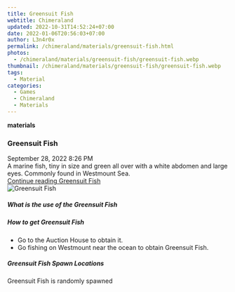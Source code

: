 ```yaml
---
title: Greensuit Fish
webtitle: Chimeraland
updated: 2022-10-31T14:52:24+07:00
date: 2022-01-06T20:56:03+07:00
author: L3n4r0x
permalink: /chimeraland/materials/greensuit-fish.html
photos:
  - /chimeraland/materials/greensuit-fish/greensuit-fish.webp
thumbnail: /chimeraland/materials/greensuit-fish/greensuit-fish.webp
tags:
  - Material
categories:
  - Games
  - Chimeraland
  - Materials
---
```


<section id="bootstrap-wrapper"><link rel="stylesheet" href="https://cdn.statically.io/gh/dimaslanjaka/Web-Manajemen/40ac3225/css/bootstrap-4.5-wrapper.css"/><div class="row g-0 border rounded overflow-hidden flex-md-row mb-4 shadow-sm position-relative"><div class="col p-4 d-flex flex-column position-static"><strong class="d-inline-block mb-2 text-success">materials</strong><h3 class="mb-0">Greensuit Fish</h3><div class="mb-1 text-muted">September 28, 2022 8:26 PM</div><div class="mb-2 border p-1">A marine fish, tiny in size and green all over with a white abdomen and large eyes. Commonly found in Westmount Sea.</div><a href="#" class="stretched-link d-none">Continue reading Greensuit Fish</a></div><div class="col-auto d-none d-lg-block"><img src="/chimeraland/materials/greensuit-fish/greensuit-fish.webp" alt="Greensuit Fish"/></div></div><div class="row"><div class="col-lg-6 col-12 mb-2"><div class="card"><div class="card-body"><h5 class="card-title">What is the use of the Greensuit Fish</h5><div class="card-text"><ul></ul></div></div></div></div><div class="col-lg-6 col-12 mb-2"><div class="card"><div class="card-body"><h5 class="card-title">How to get Greensuit Fish</h5><div class="card-text"><ul><li>Go to the Auction House to obtain it.</li><li>Go fishing on Westmount near the ocean to obtain Greensuit Fish.</li></ul></div></div></div></div><div class="col-12 mb-2"><h5>Greensuit Fish Spawn Locations</h5><p>Greensuit Fish is randomly spawned</p></div></div></section>